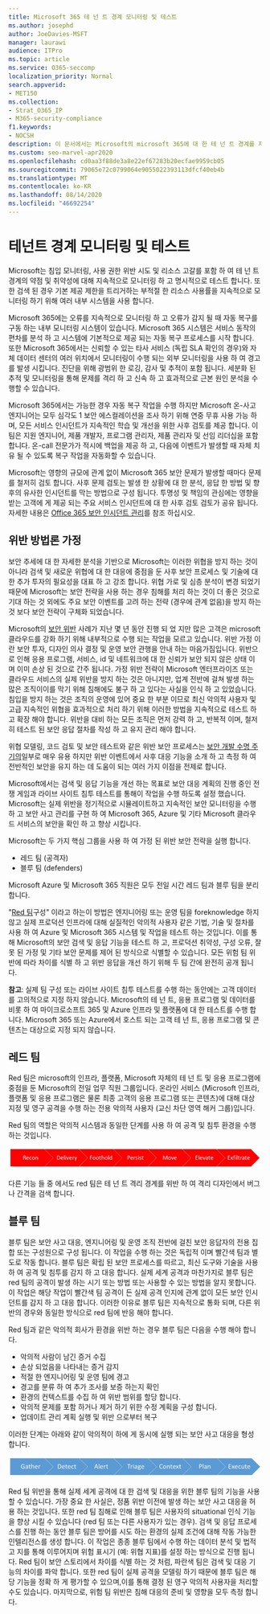 ```yaml
---
title: Microsoft 365 테 넌 트 경계 모니터링 및 테스트
ms.author: josephd
author: JoeDavies-MSFT
manager: laurawi
audience: ITPro
ms.topic: article
ms.service: O365-seccomp
localization_priority: Normal
search.appverid:
- MET150
ms.collection:
- Strat_O365_IP
- M365-security-compliance
f1.keywords:
- NOCSH
description: 이 문서에서는 Microsoft의 microsoft 365에 대 한 테 넌 트 경계를 지속적으로 모니터링 하 고 테스트 하는 방법을 알아봅니다.
ms.custom: seo-marvel-apr2020
ms.openlocfilehash: cd0aa3f88de3a8e22ef67283b20ecfae9959cb05
ms.sourcegitcommit: 79065e72c0799064e9055022393113dfcf40eb4b
ms.translationtype: MT
ms.contentlocale: ko-KR
ms.lasthandoff: 08/14/2020
ms.locfileid: "46692254"
---
```

# <a name="monitoring-and-testing-tenant-boundaries"></a>테넌트 경계 모니터링 및 테스트

Microsoft는 침입 모니터링, 사용 권한 위반 시도 및 리소스 고갈를 포함 하 여 테 넌 트 경계의 약점 및 취약성에 대해 지속적으로 모니터링 하 고 명시적으로 테스트 합니다. 또한 검색 된 경우 기본 제공 제한을 트리거하는 부적절 한 리소스 사용률을 지속적으로 모니터링 하기 위해 여러 내부 시스템을 사용 합니다.

Microsoft 365에는 오류를 지속적으로 모니터링 하 고 오류가 감지 될 때 자동 복구를 구동 하는 내부 모니터링 시스템이 있습니다. Microsoft 365 시스템은 서비스 동작의 편차를 분석 하 고 시스템에 기본적으로 제공 되는 자동 복구 프로세스를 시작 합니다. 또한 Microsoft 365에서는 신뢰할 수 있는 타사 서비스 (독립 SLA 확인의 경우)와 자체 데이터 센터의 여러 위치에서 모니터링이 수행 되는 외부 모니터링을 사용 하 여 경고를 발생 시킵니다. 진단을 위해 광범위 한 로깅, 감사 및 추적이 포함 됩니다. 세분화 된 추적 및 모니터링을 통해 문제를 격리 하 고 신속 하 고 효과적으로 근본 원인 분석을 수행할 수 있습니다.

Microsoft 365에서는 가능한 경우 자동 복구 작업을 수행 하지만 Microsoft 온-사고 엔지니어는 모두 심각도 1 보안 에스컬레이션을 조사 하기 위해 연중 무휴 사용 가능 하며, 모든 서비스 인시던트가 지속적인 학습 및 개선을 위한 사후 검토를 제공 합니다. 이 팀은 지원 엔지니어, 제품 개발자, 프로그램 관리자, 제품 관리자 및 선임 리더십을 포함 합니다. 온-call 전문가가 적시에 백업을 제공 하 고, 다음에 이벤트가 발생할 때 자체 치유 될 수 있도록 복구 작업을 자동화할 수 있습니다.

Microsoft는 영향의 규모에 관계 없이 Microsoft 365 보안 문제가 발생할 때마다 문제를 철저히 검토 합니다. 사후 문제 검토는 발생 한 상황에 대 한 분석, 응답 한 방법 및 향후의 유사한 인시던트를 막는 방법으로 구성 됩니다. 투명성 및 책임의 관심에는 영향을 받는 고객에 게 제공 되는 주요 서비스 인시던트에 대 한 사후 검토 검토가 공유 됩니다. 자세한 내용은 [Office 365 보안 인시던트 관리](https://aka.ms/Office365SIM)를 참조 하십시오.

## <a name="assume-breach-methodology"></a>위반 방법론 가정

보안 추세에 대 한 자세한 분석을 기반으로 Microsoft는 이러한 위협을 방지 하는 것이 아니라 검색 및 새로운 위협에 대 한 대응에 중점을 둔 사후 보안 프로세스 및 기술에 대 한 추가 투자의 필요성을 대표 하 고 강조 합니다. 위협 가로 및 심층 분석이 변경 되었기 때문에 Microsoft는 보안 전략을 사용 하는 경우 침해를 처리 하는 것이 더 좋은 것으로 기대 하는 것 외에도 주요 보안 이벤트를 고려 하는 전략 (경우에 관계 없음)을 방지 하는 것 보다 보안 전략이 구체화 되었습니다.

Microsoft의 [보안 위반](https://www.microsoft.com/TrustCenter/Security/default.aspx) 사례가 지난 몇 년 동안 진행 되 었 지만 많은 고객은 microsoft 클라우드를 강화 하기 위해 내부적으로 수행 되는 작업을 모르고 있습니다. 위반 가정 이란 보안 투자, 디자인 의사 결정 및 운영 보안 관행을 안내 하는 마음가짐입니다. 위반으로 인해 응용 프로그램, 서비스, id 및 네트워크에 대 한 신뢰가 보안 되지 않은 상태 이며 이미 손상 된 것으로 간주 됩니다. 가정 위반 전략이 Microsoft 엔터프라이즈 또는 클라우드 서비스의 실제 위반을 방지 하는 것은 아니지만, 업계 전반에 걸쳐 발생 하는 많은 조직이이를 막기 위해 침해에도 불구 하 고 있다는 사실을 인식 하 고 있었습니다. 침입을 방지 하는 것은 조직의 운영에 있어 중요 한 부분 이므로 최신 악의적 사용자 및 고급 지속적인 위협을 효과적으로 처리 하기 위해 이러한 방법을 지속적으로 테스트 하 고 확장 해야 합니다. 위반을 대비 하는 모든 조직은 먼저 강력 하 고, 반복적 이며, 철저히 테스트 된 보안 응답 절차를 작성 하 고 유지 관리 해야 합니다.

위협 모델링, 코드 검토 및 보안 테스트와 같은 위반 보안 프로세스는 [보안 개발 수명 주기의](https://www.microsoft.com/securityengineering/sdl/)일부로 매우 유용 하지만 위반 이벤트에서 사후 대응 기능을 소개 하 고 측정 하 여 전반적인 보안을 유지 하는 데 도움이 되는 여러 가지 이점을 전제로 합니다.

Microsoft에서는 검색 및 응답 기능을 개선 하는 목표로 보안 대응 계획의 진행 중인 전쟁 게임과 라이브 사이트 침투 테스트를 통해이 작업을 수행 하도록 설정 했습니다. Microsoft는 실제 위반을 정기적으로 시뮬레이트하고 지속적인 보안 모니터링을 수행 하 고 보안 사고 관리를 구현 하 여 Microsoft 365, Azure 및 기타 Microsoft 클라우드 서비스의 보안을 확인 하 고 향상 시킵니다.

Microsoft는 두 가지 핵심 그룹을 사용 하 여 가정 된 위반 보안 전략을 실행 합니다.
- 레드 팀 (공격자)
- 블루 팀 (defenders)

Microsoft Azure 및 Microsoft 365 직원은 모두 전일 시간 레드 팀과 블루 팀을 분리 합니다.

"[Red 팀](https://go.microsoft.com/fwlink/?linkid=518599)구성" 이라고 하는이 방법은 엔지니어링 또는 운영 팀을 foreknowledge 하지 않고 실제 프로덕션 인프라에 대해 실질적인 악의적 사용자 같은 기법, 기술 및 절차를 사용 하 여 Azure 및 Microsoft 365 시스템 및 작업을 테스트 하는 것입니다. 이를 통해 Microsoft의 보안 검색 및 응답 기능을 테스트 하 고, 프로덕션 취약성, 구성 오류, 잘못 된 가정 및 기타 보안 문제를 제어 된 방식으로 식별할 수 있습니다. 모든 위험 팀 위반에 따라 차이를 식별 하 고 위반 응답을 개선 하기 위해 두 팀 간에 완전히 공개 됩니다.

**참고**: 실제 팀 구성 또는 라이브 사이트 침투 테스트를 수행 하는 동안에는 고객 데이터를 고의적으로 지정 하지 않습니다. Microsoft의 테 넌 트, 응용 프로그램 및 데이터를 비롯 하 여 마이크로소프트 365 및 Azure 인프라 및 플랫폼에 대 한 테스트를 수행 합니다. Microsoft 365 또는 Azure에서 호스트 되는 고객 테 넌 트, 응용 프로그램 및 콘텐츠는 대상으로 지정 되지 않습니다.

## <a name="red-teams"></a>레드 팀

Red 팀은 microsoft의 인프라, 플랫폼, Microsoft 자체의 테 넌 트 및 응용 프로그램에 중점을 둔 Microsoft의 전일 업무 직원 그룹입니다. 온라인 서비스 (Microsoft 인프라, 플랫폼 및 응용 프로그램은 물론 최종 고객의 응용 프로그램 또는 콘텐츠)에 대해 대상 지정 및 영구 공격을 수행 하는 전용 악의적 사용자 (교신 차단 영역 해커 그룹)입니다.

Red 팀의 역할은 악의적 시스템과 동일한 단계를 사용 하 여 공격 및 침투 환경을 수행 하는 것입니다.
 
![위반 단계](../media/office-365-isolation-breach-stages.png)

다른 기능 들 중 에서도 red 팀은 테 넌 트 격리 경계를 위반 하 여 격리 디자인에서 버그나 간격을 검색 합니다.

## <a name="blue-teams"></a>블루 팀

블루 팀은 보안 사고 대응, 엔지니어링 및 운영 조직 전반에 걸친 보안 응답자의 전용 집합 또는 구성원으로 구성 됩니다. 이 작업을 수행 하는 것은 독립적 이며 빨간색 팀과 별도로 작동 합니다. 블루 팀은 확립 된 보안 프로세스를 따르고, 최신 도구와 기술을 사용 하 여 공격 및 침투를 감지 하 고 대응 합니다. 실제 세계 공격과 마찬가지로 블루 팀은 red 팀의 공격이 발생 하는 시기 또는 방법 또는 사용할 수 있는 방법을 알지 못합니다. 이 작업은 해당 작업이 빨간색 팀 공격이 든 실제 공격 인지에 관계 없이 모든 보안 인시던트를 감지 하 고 대응 합니다. 이러한 이유로 블루 팀은 지속적으로 통화 되며, 다른 위반의 경우와 동일한 방식으로 red 팀에 반응 해야 합니다.

Red 팀과 같은 악의적 회사가 환경을 위반 하는 경우 블루 팀은 다음을 수행 해야 합니다.

- 악의적 사람이 남긴 증거 수집
- 손상 되었음을 나타내는 증거 감지
- 적절 한 엔지니어링 및 운영 팀에 경고
- 경고를 분류 하 여 추가 조사를 보증 하는지 확인
- 환경의 컨텍스트를 수집 하 여 위반 범위를 할당 합니다.
- 악의적 문제를 포함 하거나 제거 하기 위한 수정 계획을 구성 합니다.
- 업데이트 관리 계획 실행 및 위반 으로부터 복구

이러한 단계는 아래와 같이 악의적이 하에 게 동시에 실행 되는 보안 사고 대응을 형성 합니다.
 
![위반 응답 단계](../media/office-365-isolation-breach-response-stages.png)

Red 팀 위반을 통해 실제 세계 공격에 대 한 검색 및 대응을 위한 블루 팀의 기능을 사용할 수 있습니다. 가장 중요 한 사실은, 정품 위반 이전에 발생 하는 보안 사고 대응을 허용 하는 것입니다. 또한 red 팀 침해로 인해 블루 팀은 사용자의 situational 인식 기능을 향상 시킬 수 있습니다 (red 팀 또는 다른 사용자가 있는 경우). 검색 및 응답 프로세스를 진행 하는 동안 블루 팀은 방어를 시도 하는 환경의 실제 조건에 대해 작동 가능한 인텔리전스를 생성 합니다. 이 작업은 종종 블루 팀에서 수행 하는 데이터 분석 및 법적 고 지를 통해 이루어지며 위험 표시기 (예: 위협 지표)를 설정 하는 방식으로 진행 됩니다. Red 팀이 보안 스토리에서 차이를 식별 하는 것 처럼, 파란색 팀은 검색 및 대응 기능의 차이를 파악 합니다. 또한 red 팀이 실제 공격을 모델링 하기 때문에 블루 팀은 해당 기능을 정확 하 게 평가할 수 있으며,이를 통해 결정 된 영구 악의적 사용자을 처리할 수도 있습니다. 마지막으로, 위험 팀 위반은 침해 대응의 준비 및 영향을 모두 측정 합니다.
